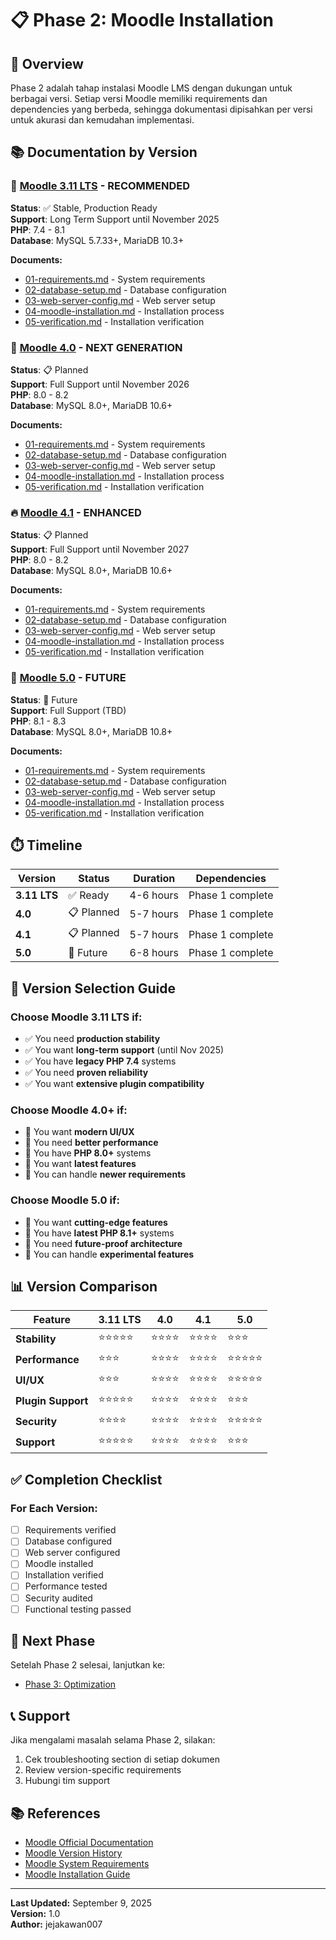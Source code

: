 # 📋 Phase 2: Moodle Installation

## 🎯 Overview

Phase 2 adalah tahap instalasi Moodle LMS dengan dukungan untuk berbagai versi. Setiap versi Moodle memiliki requirements dan dependencies yang berbeda, sehingga dokumentasi dipisahkan per versi untuk akurasi dan kemudahan implementasi.

## 📚 Documentation by Version

### 🌟 [Moodle 3.11 LTS](01-moodle-3.11-lts/README.md) - **RECOMMENDED**
**Status**: ✅ Stable, Production Ready  
**Support**: Long Term Support until November 2025  
**PHP**: 7.4 - 8.1  
**Database**: MySQL 5.7.33+, MariaDB 10.3+  

**Documents:**
- [01-requirements.md](01-moodle-3.11-lts/01-requirements.md) - System requirements
- [02-database-setup.md](01-moodle-3.11-lts/02-database-setup.md) - Database configuration
- [03-web-server-config.md](01-moodle-3.11-lts/03-web-server-config.md) - Web server setup
- [04-moodle-installation.md](01-moodle-3.11-lts/04-moodle-installation.md) - Installation process
- [05-verification.md](01-moodle-3.11-lts/05-verification.md) - Installation verification

### 🚀 [Moodle 4.0](02-moodle-4.0/README.md) - **NEXT GENERATION**
**Status**: 📋 Planned  
**Support**: Full Support until November 2026  
**PHP**: 8.0 - 8.2  
**Database**: MySQL 8.0+, MariaDB 10.6+  

**Documents:**
- [01-requirements.md](02-moodle-4.0/01-requirements.md) - System requirements
- [02-database-setup.md](02-moodle-4.0/02-database-setup.md) - Database configuration
- [03-web-server-config.md](02-moodle-4.0/03-web-server-config.md) - Web server setup
- [04-moodle-installation.md](02-moodle-4.0/04-moodle-installation.md) - Installation process
- [05-verification.md](02-moodle-4.0/05-verification.md) - Installation verification

### 🔥 [Moodle 4.1](03-moodle-4.1/README.md) - **ENHANCED**
**Status**: 📋 Planned  
**Support**: Full Support until November 2027  
**PHP**: 8.0 - 8.2  
**Database**: MySQL 8.0+, MariaDB 10.6+  

**Documents:**
- [01-requirements.md](03-moodle-4.1/01-requirements.md) - System requirements
- [02-database-setup.md](03-moodle-4.1/02-database-setup.md) - Database configuration
- [03-web-server-config.md](03-moodle-4.1/03-web-server-config.md) - Web server setup
- [04-moodle-installation.md](03-moodle-4.1/04-moodle-installation.md) - Installation process
- [05-verification.md](03-moodle-4.1/05-verification.md) - Installation verification

### 🔮 [Moodle 5.0](04-moodle-5.0/README.md) - **FUTURE**
**Status**: 🔮 Future  
**Support**: Full Support (TBD)  
**PHP**: 8.1 - 8.3  
**Database**: MySQL 8.0+, MariaDB 10.8+  

**Documents:**
- [01-requirements.md](04-moodle-5.0/01-requirements.md) - System requirements
- [02-database-setup.md](04-moodle-5.0/02-database-setup.md) - Database configuration
- [03-web-server-config.md](04-moodle-5.0/03-web-server-config.md) - Web server setup
- [04-moodle-installation.md](04-moodle-5.0/04-moodle-installation.md) - Installation process
- [05-verification.md](04-moodle-5.0/05-verification.md) - Installation verification

## ⏱️ Timeline

| Version | Status | Duration | Dependencies |
|---------|--------|----------|--------------|
| **3.11 LTS** | ✅ Ready | 4-6 hours | Phase 1 complete |
| **4.0** | 📋 Planned | 5-7 hours | Phase 1 complete |
| **4.1** | 📋 Planned | 5-7 hours | Phase 1 complete |
| **5.0** | 🔮 Future | 6-8 hours | Phase 1 complete |

## 🎯 Version Selection Guide

### Choose Moodle 3.11 LTS if:
- ✅ You need **production stability**
- ✅ You want **long-term support** (until Nov 2025)
- ✅ You have **legacy PHP 7.4** systems
- ✅ You need **proven reliability**
- ✅ You want **extensive plugin compatibility**

### Choose Moodle 4.0+ if:
- 🚀 You want **modern UI/UX**
- 🚀 You need **better performance**
- 🚀 You have **PHP 8.0+** systems
- 🚀 You want **latest features**
- 🚀 You can handle **newer requirements**

### Choose Moodle 5.0 if:
- 🔮 You want **cutting-edge features**
- 🔮 You have **latest PHP 8.1+** systems
- 🔮 You need **future-proof architecture**
- 🔮 You can handle **experimental features**

## 📊 Version Comparison

| Feature | 3.11 LTS | 4.0 | 4.1 | 5.0 |
|---------|----------|-----|-----|-----|
| **Stability** | ⭐⭐⭐⭐⭐ | ⭐⭐⭐⭐ | ⭐⭐⭐⭐ | ⭐⭐⭐ |
| **Performance** | ⭐⭐⭐ | ⭐⭐⭐⭐ | ⭐⭐⭐⭐ | ⭐⭐⭐⭐⭐ |
| **UI/UX** | ⭐⭐⭐ | ⭐⭐⭐⭐ | ⭐⭐⭐⭐ | ⭐⭐⭐⭐⭐ |
| **Plugin Support** | ⭐⭐⭐⭐⭐ | ⭐⭐⭐⭐ | ⭐⭐⭐⭐ | ⭐⭐⭐ |
| **Security** | ⭐⭐⭐⭐ | ⭐⭐⭐⭐ | ⭐⭐⭐⭐ | ⭐⭐⭐⭐⭐ |
| **Support** | ⭐⭐⭐⭐⭐ | ⭐⭐⭐⭐ | ⭐⭐⭐⭐ | ⭐⭐⭐ |

## ✅ Completion Checklist

### For Each Version:
- [ ] Requirements verified
- [ ] Database configured
- [ ] Web server configured
- [ ] Moodle installed
- [ ] Installation verified
- [ ] Performance tested
- [ ] Security audited
- [ ] Functional testing passed

## 🚀 Next Phase

Setelah Phase 2 selesai, lanjutkan ke:
- [Phase 3: Optimization](../phase-3-optimization/README.md)

## 📞 Support

Jika mengalami masalah selama Phase 2, silakan:
1. Cek troubleshooting section di setiap dokumen
2. Review version-specific requirements
3. Hubungi tim support

## 📚 References

- [Moodle Official Documentation](https://docs.moodle.org/)
- [Moodle Version History](https://docs.moodle.org/dev/Releases)
- [Moodle System Requirements](https://docs.moodle.org/311/en/Installation)
- [Moodle Installation Guide](https://docs.moodle.org/311/en/Installation)

---

**Last Updated:** September 9, 2025  
**Version:** 1.0  
**Author:** jejakawan007
